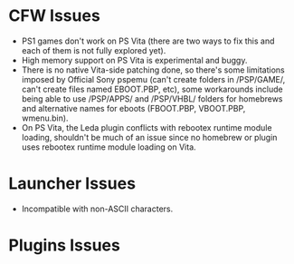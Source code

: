 # CFW Issues
- PS1 games don't work on PS Vita (there are two ways to fix this and each of them is not fully explored yet).
- High memory support on PS Vita is experimental and buggy.
- There is no native Vita-side patching done, so there's some limitations imposed by Official Sony pspemu (can't create folders in /PSP/GAME/, can't create files named EBOOT.PBP, etc), some workarounds include being able to use /PSP/APPS/ and /PSP/VHBL/ folders for homebrews and alternative names for eboots (FBOOT.PBP, VBOOT.PBP, wmenu.bin).
- On PS Vita, the Leda plugin conflicts with rebootex runtime module loading, shouldn't be much of an issue since no homebrew or plugin uses rebootex runtime module loading on Vita.

# Launcher Issues
- Incompatible with non-ASCII characters.


# Plugins Issues
